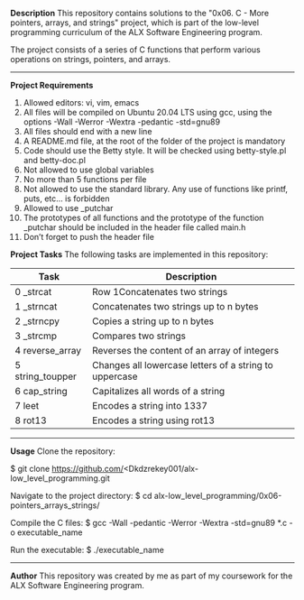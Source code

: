 **Description**
This repository contains solutions to the "0x06. C - More pointers, arrays, and strings" project, 
which is part of the low-level programming curriculum of the ALX Software Engineering program.

The project consists of a series of C functions that perform various operations on strings, pointers, and arrays.

***
**Project Requirements**

1. Allowed editors: vi, vim, emacs
2. All files will be compiled on Ubuntu 20.04 LTS using gcc, using the options -Wall -Werror -Wextra -pedantic -std=gnu89
3. All files should end with a new line
4. A README.md file, at the root of the folder of the project is mandatory
5. Code should use the Betty style. It will be checked using betty-style.pl and betty-doc.pl
6. Not allowed to use global variables
7. No more than 5 functions per file
8. Not allowed to use the standard library. Any use of functions like printf, puts, etc… is forbidden
9. Allowed to use _putchar
10. The prototypes of all functions and the prototype of the function _putchar should be included in the header file called main.h
11. Don’t forget to push the header file


**Project Tasks**
The following tasks are implemented in this repository:


| **Task**         |                    **Description**                    |
|------------------|-------------------------------------------------------|
| 0	_strcat        |Row 1Concatenates two strings                          |
| 1	_strncat       |Concatenates two strings up to n bytes                 |
| 2	_strncpy       |Copies a string up to n bytes                          |
| 3	_strcmp        |Compares two strings                                   |
| 4	reverse_array  |Reverses the content of an array of integers           |
| 5	string_toupper |Changes all lowercase letters of a string to uppercase |
| 6	cap_string     |Capitalizes all words of a string                      |
| 7	leet           |Encodes a string into 1337                             |
| 8	rot13          |Encodes a string using rot13                           |



***
**Usage**
Clone the repository:


$ git clone https://github.com/<Dkdzrekey001/alx-low_level_programming.git

Navigate to the project directory:
$ cd alx-low_level_programming/0x06-pointers_arrays_strings/

Compile the C files:
$ gcc -Wall -pedantic -Werror -Wextra -std=gnu89 *.c -o executable_name

Run the executable:
$ ./executable_name

***
**Author**
This repository was created by me as part of my coursework for the ALX Software Engineering program.
